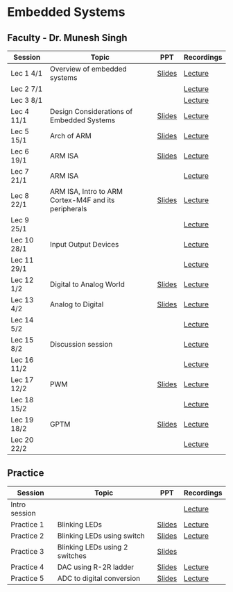 # Embedded Systems
##  Faculty - Dr. Munesh Singh

|Session|Topic |PPT |Recordings|
|-------|------|----|----------|
| Lec 1	4/1|Overview of embedded systems| [Slides](https://drive.google.com/file/d/1TsUeMqq55ap_fH5V4VkK4SH2TwCiE8k2/view)| [Lecture](https://drive.google.com/file/d/1I1Rkt8t9y2_Q57o_R-1J3l3SUprsxcbx/view?ts=5ff3fb8d)	|
| Lec 2	7/1|	| 	| [Lecture](https://drive.google.com/file/d/1E2DriCmlmZzCfjm1DCBwRLWbeT9xxUAa/view)	|
| Lec 3	8/1|	| 	| [Lecture](https://drive.google.com/file/d/1fOxOWaPPeUMLlAKZNlgBps6nrmdfDOnc/view)	|
| Lec 4	11/1|	Design Considerations of Embedded Systems| [Slides](https://drive.google.com/file/d/1Xv_VrlwohTzC1YPeOAZYJI5ROwG5dPSm/view)| [Lecture](https://drive.google.com/file/d/1XIQH0cB_vsElqbhFjxCN0N2Rwg3-vlcY/view)|
| Lec 5	15/1| Arch of ARM	| [Slides](https://drive.google.com/file/d/14RQbJ1YS_pgAO7_jO_PoPYJJeQdoNt1x/view)| [Lecture](https://drive.google.com/file/d/1gPsrJ5IwDUlctTbwqE5qdpz0QtsMCBVz/view)|
| Lec 6	19/1|ARM ISA	| [Slides](https://drive.google.com/file/d/1OQhIYPdEC8O71Gye_Es0znwDLKTOCXpf/view)| [Lecture](https://drive.google.com/file/d/1TwOkEwKjRRQNlnADlr2CXfsiI5Zg3_qz/view)|
| Lec 7	21/1|ARM ISA | 	| [Lecture](https://drive.google.com/file/d/1x9C9SvvHZfasuASq1Z2j8adR_VTaifiJ/view)|
| Lec 8	22/1|ARM ISA, Intro to ARM Cortex-M4F and its peripherals	| [Slides ](https://drive.google.com/file/d/1OxJg_Pqy-CqpjxvdNu4aHx7yLSgHB7JV/view)| [Lecture](https://drive.google.com/file/d/1chqzOkqjNrSBtu4splQ_hvg3Y7v_hxV5/view)|
| Lec 9	25/1|	| 	| [Lecture](https://drive.google.com/file/d/1NgCNwp0E8LWHIxOd-YDH2IKZ1g2jOW_8/view?usp=sharing_eil&ts=600e65bf)	|
| Lec 10 28/1	|Input Output Devices	|	| [Lecture](https://drive.google.com/file/d/19qqN1-ZdN78Mjx9XRLqB6_o8_JEbqJMW/view?usp=sharing_eil&ts=601299b1)	|
| Lec 11	29/1|	|	| [Lecture](https://drive.google.com/file/d/1wDdZxyhKSx53a4zxhECTYaxUh09QyPw7/view?usp=sharing_eil&ts=6013e896)	|
| Lec 12	1/2|Digital to Analog	World| [Slides](https://drive.google.com/file/d/1eBnB07eo1eeRJlMOZfi7kKHXxmtDdx3d/view)| [Lecture](https://drive.google.com/file/d/1YzRy1md1yICCRgIBfySFapglSEojaNPD/view?usp=sharing_eil&ts=60178a4b)	|
| Lec 13	4/2|Analog to Digital	| [Slides](https://drive.google.com/file/d/1Eu8cRtJauOKpJoZ46bNxHkFEQtQr0KnA/view)| [Lecture](https://drive.google.com/file/d/1gFEa-MDX-6ZSpPrOsOyQWmkj57FJWcWz/view?usp=sharing_eip&ts=601bd1be)	|
| Lec 14	5/2|	| 	| [Lecture](https://drive.google.com/file/d/15vfzOGh5WcATncWClu0uBUfRnCW94s6U/view?usp=sharing_eip&ts=601d286f)	|
| Lec 15 8/2|Discussion session | |[Lecture]() |
|Lec 16 11/2| | |[Lecture](https://drive.google.com/file/d/1IPFSE3jZ6zCszYgoGIKVdh83LvfLbmgK/view?usp=sharing_eip&ts=602506b4)|
|Lec 17 12/2|PWM |[Slides](https://drive.google.com/file/d/11o3QQGKmCNhjE9PsRyQWYlIgzzY5lPBK/view) |[Lecture](https://drive.google.com/file/d/1xo7l1ymHVJJU7JNDTgZnOpnHXJb3KNUA/view?usp=sharing_eip&ts=60265fc6)|
|Lec 18 15/2|||[Lecture](https://drive.google.com/file/d/1M7unHqXdHBQ-hVMza05EOj_vI4M5WV_4/view?usp=sharing_eip&ts=602a05ac) |
|Lec 19 18/2|GPTM|[Slides](https://drive.google.com/open?id=1FLi5-jf7BkMAIwNOBVD9VBm_jgrI5snZ&authuser=0) |[Lecture](https://drive.google.com/file/d/17aQAT08hpcdXcjre-nlMhhUXo7uTlaae/view?usp=sharing_eip&ts=602e4352) |
|Lec 20 22/2| | |[Lecture](https://drive.google.com/file/d/16QjixYC0WAAULNigcAEEnh6f4DOPxFO6/view?usp=sharing_eip&ts=60333df0) |
<!--
|Lec | |[Slides]() |[Lecture]() |
-->

## Practice
|Session|Topic |PPT |Recordings|
|-------|------|----|----------|
| Intro session |	 |	| [Lecture](https://drive.google.com/file/d/1u8LRmYmYz5vivgG82LGmGSOAzuK0otQP/view?ts=5ff44710)	|
| Practice 1 	|Blinking LEDs  |[Slides](https://drive.google.com/file/d/1HvssjG9WMSYZHpNvQX3bcQCHvi8YJaoD/view)| [Lecture](https://drive.google.com/file/d/12NjeQQB77sbEh6SFEiqd11P-r078bk-W/view)|
| Practice 2	|Blinking LEDs using switch |[Slides](https://drive.google.com/file/d/1wNOj8b-BxgEFQQkFcBUGxrUhE2A_DEG9/view)| [Lecture](https://drive.google.com/file/d/1LarxL41_-lX4P8M__EDJWEyTMp-bsJBS/view)|
| Practice 3	|Blinking LEDs using 2 switches |[Slides](https://drive.google.com/file/d/1lS0BhAKLvzvUcd1KBw0K0Q2g8goKnruc/view)| 	|
|Practice 4 |DAC using R-2R ladder |[Slides](https://drive.google.com/file/d/1ON1GlNBqmNebeYPEhTLiYN2FtL2Dwtwi/view)|[Lecture](https://drive.google.com/file/d/1s6ChbHl_dFd3x6akjIicrC53DN56ljGW/view)|
|Practice 5 |ADC to digital conversion |[Slides](https://drive.google.com/file/d/14FSps5EkrJ0KmxW-mgfY4GsLxkHF5no7/view)|[Lecture](https://drive.google.com/file/d/1FFil4v-sJqfD6B0MhUG4ZrOo3-l_v4pb/view)|
